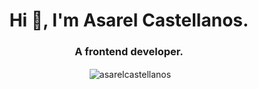 <h1 align="center">Hi 👋, I'm Asarel Castellanos.</h1>
<h3 align="center">A frontend developer.</h3>

<!-- <p align="center">All of my projects are available at <a href="https://asarelcastellanos.com" target="_blank">[asarelcastellanos.com]</a>.</p>

<p align="center">I build products on <a href="https://www.room201.studio" target="_blank">[room201.studio]</a>.</p> -->

<p align="center">&nbsp;<img align="center" src="https://github-readme-stats.vercel.app/api?username=asarelcastellanos&show_icons=true&locale=en" alt="asarelcastellanos" /></p>
